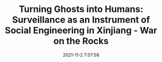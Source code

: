 ---
"title": "Turning Ghosts into Humans: Surveillance as an Instrument of Social Engineering in Xinjiang - War on the Rocks"
"date": "2021-11-2 7:57:58"
"feed_name": "GOOGLENEWSINDUSTRIAL"
"feed_website": "https://news.google.com/search?q=industrial%2Bincident&hl=en-US&gl=US&ceid=US:en"
"feed_rss": "https://news.google.com/rss/search?q=industrial%2Bincident&hl=en-US&gl=US&ceid=US:en"
"link": "https://warontherocks.com/2021/11/turning-ghosts-into-humans-surveillance-as-an-instrument-of-social-engineering-in-xinjiang/"
"source": "{'href': 'https://warontherocks.com', 'title': 'War on the Rocks'}"
"file": "_posts/2021-1-1-de333c0d38e8bfb08f0379f740215ddc6af5ad34.md"
"accident": "0"
"drilling": "0"
"dead": "0"
"injured": "0"
"arrested": "0"
"place": "unknown place"
"where": "unknown site"
"causes": "unknown"
"place_uri": "unknown place"
---